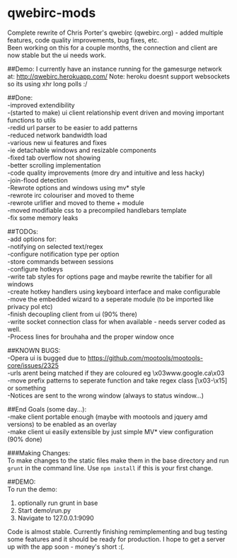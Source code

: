 qwebirc-mods  
=============  

Complete rewrite of Chris Porter's qwebirc (qwebirc.org) - added multiple features, code quality improvements, bug fixes, etc.  
Been working on this for a couple months, the connection and client are now stable but the ui needs work.  
  
##Demo:
I currently have an instance running for the gamesurge network at: http://qwebirc.herokuapp.com/
Note: heroku doesnt support websockets so its using xhr long polls :/ 

##Done:  
-improved extendibility  
    -(started to make) ui client relationship event driven and moving important functions to utils  
        -redid url parser to be easier to add patterns  
        -reduced network bandwidth load  
    -various new ui features and fixes  
        -ie detachable windows and resizable components  
    -fixed tab overflow not showing  
        -better scrolling implementation  
        -code quality improvements (more dry and intuitive and less hacky)  
    -join-flood detection   
    -Rewrote options and windows using mv* style  
-rewrote irc colouriser and moved to theme  
-rewrote urlifier and moved to theme + module  
-moved modifiable css to a precompiled handlebars template  
-fix some memory leaks

  
##TODOs:  
-add options for:  
    -notifying on selected text/regex  
        -configure notification type per option  
        -store commands between sessions  
        -configure hotkeys  
        -write tab styles for options page and maybe rewrite the tabifier for all windows  
-create hotkey handlers using keyboard interface and make configurable  
-move the embedded wizard to a seperate module (to be imported like privacy pol etc)  
-finish decoupling client from ui (90% there)  
-write socket connection class for when available - needs server coded as well.   
-Process lines for brouhaha and the proper window once  
  
  
##KNOWN BUGS:  
-Opera ui is bugged due to https://github.com/mootools/mootools-core/issues/2325  
-urls arent being matched if they are coloured eg \x03www.google.ca\x03  
    -move prefix patterns to seperate function and take regex class [\x03-\x15] or something  
-Notices are sent to the wrong window (always to status window...)  

##End Goals (some day...):  
-make client portable enough (maybe with mootools and jquery amd versions) to be enabled as an overlay  
-make client ui easily extensible by just simple MV* view configuration (90% done)  

###Making Changes:  
To make changes to the static files make them in the base directory and run ```grunt``` in the command line. Use ```npm install``` if this is your first change.  


##DEMO:  
To run the demo:  
1) optionally run grunt in base  
2) Start demo\run.py  
3) Navigate to 127.0.0.1:9090  
  
Code is almost stable. Currently finishing remimplementing and bug testing some features and it should be ready for production. I hope to get a server up with the app soon - money's short :(.